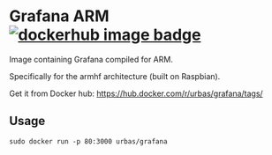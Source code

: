 # Grafana ARM [![dockerhub image badge]](https://hub.docker.com/r/urbas/grafana/)
Image containing Grafana compiled for ARM.

Specifically for the armhf architecture (built on Raspbian).

Get it from Docker hub: https://hub.docker.com/r/urbas/grafana/tags/

## Usage
```
sudo docker run -p 80:3000 urbas/grafana
```


[dockerhub image badge]: https://img.shields.io/badge/dockerhub-urbas%2Fgrafana:5.3.4-brightgreen.svg